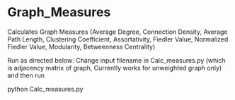 # Graph_Measures
Calculates Graph Measures (Average Degree, Connection Density, Average Path Length, Clustering Coefficient, Assortativity, Fiedler Value, Normalized Fiedler Value, Modularity, Betweenness Centrality)

Run as directed below:
Change input filename in Calc_measures.py (which is adjacency matrix of graph, Currently works for unweighted graph only) and then run

python Calc_measures.py

